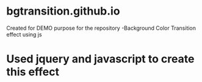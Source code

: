 # bgtransition.github.io
Created for DEMO purpose for the repository -Background Color Transition effect using js

# Used jquery and javascript to create this effect
